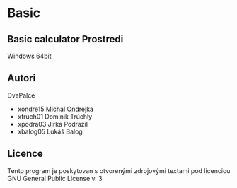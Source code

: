 # Basic 
Basic calculator
Prostredi
---------

Windows 64bit

Autori
------

DvaPalce
- xondre15 Michal Ondrejka 
- xtruch01 Dominik Trúchly 
- xpodra03 Jirka Podrazil 
- xbalog05 Lukáš Balog 

Licence
-------

Tento program je poskytovan s otvorenými zdrojovými textami pod licenciou GNU General Public License v. 3
